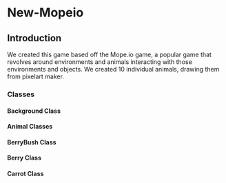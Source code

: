 # New-Mopeio

## Introduction

We created this game based off the Mope.io game, a popular game that revolves around environments and animals interacting with those environments and objects. We created 
10 individual animals, drawing them from pixelart maker.

### Classes

#### Background Class

#### Animal Classes

#### BerryBush Class

#### Berry Class

#### Carrot Class
